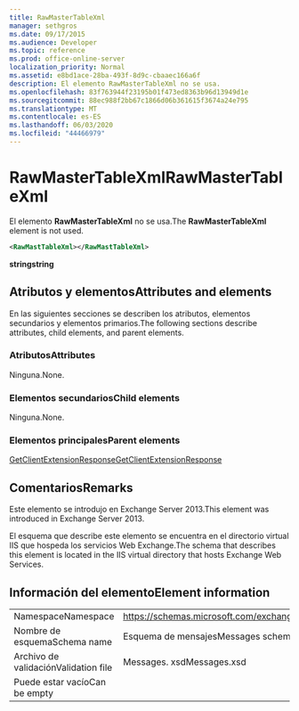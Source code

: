 ```yaml
---
title: RawMasterTableXml
manager: sethgros
ms.date: 09/17/2015
ms.audience: Developer
ms.topic: reference
ms.prod: office-online-server
localization_priority: Normal
ms.assetid: e8bd1ace-28ba-493f-8d9c-cbaaec166a6f
description: El elemento RawMasterTableXml no se usa.
ms.openlocfilehash: 83f763944f23195b01f473ed8363b96d13949d1e
ms.sourcegitcommit: 88ec988f2bb67c1866d06b361615f3674a24e795
ms.translationtype: MT
ms.contentlocale: es-ES
ms.lasthandoff: 06/03/2020
ms.locfileid: "44466979"
---
```

# <a name="rawmastertablexml"></a><span data-ttu-id="fb7e4-103">RawMasterTableXml</span><span class="sxs-lookup"><span data-stu-id="fb7e4-103">RawMasterTableXml</span></span>

<span data-ttu-id="fb7e4-104">El elemento **RawMasterTableXml** no se usa.</span><span class="sxs-lookup"><span data-stu-id="fb7e4-104">The **RawMasterTableXml** element is not used.</span></span> 
  
```XML
<RawMastTableXml></RawMastTableXml>
```

 <span data-ttu-id="fb7e4-105">**string**</span><span class="sxs-lookup"><span data-stu-id="fb7e4-105">**string**</span></span>
## <a name="attributes-and-elements"></a><span data-ttu-id="fb7e4-106">Atributos y elementos</span><span class="sxs-lookup"><span data-stu-id="fb7e4-106">Attributes and elements</span></span>

<span data-ttu-id="fb7e4-107">En las siguientes secciones se describen los atributos, elementos secundarios y elementos primarios.</span><span class="sxs-lookup"><span data-stu-id="fb7e4-107">The following sections describe attributes, child elements, and parent elements.</span></span>
  
### <a name="attributes"></a><span data-ttu-id="fb7e4-108">Atributos</span><span class="sxs-lookup"><span data-stu-id="fb7e4-108">Attributes</span></span>

<span data-ttu-id="fb7e4-109">Ninguna.</span><span class="sxs-lookup"><span data-stu-id="fb7e4-109">None.</span></span>
  
### <a name="child-elements"></a><span data-ttu-id="fb7e4-110">Elementos secundarios</span><span class="sxs-lookup"><span data-stu-id="fb7e4-110">Child elements</span></span>

<span data-ttu-id="fb7e4-111">Ninguna.</span><span class="sxs-lookup"><span data-stu-id="fb7e4-111">None.</span></span>
  
### <a name="parent-elements"></a><span data-ttu-id="fb7e4-112">Elementos principales</span><span class="sxs-lookup"><span data-stu-id="fb7e4-112">Parent elements</span></span>

[<span data-ttu-id="fb7e4-113">GetClientExtensionResponse</span><span class="sxs-lookup"><span data-stu-id="fb7e4-113">GetClientExtensionResponse</span></span>](getclientextensionresponse.md)
  
## <a name="remarks"></a><span data-ttu-id="fb7e4-114">Comentarios</span><span class="sxs-lookup"><span data-stu-id="fb7e4-114">Remarks</span></span>

<span data-ttu-id="fb7e4-115">Este elemento se introdujo en Exchange Server 2013.</span><span class="sxs-lookup"><span data-stu-id="fb7e4-115">This element was introduced in Exchange Server 2013.</span></span>
  
<span data-ttu-id="fb7e4-116">El esquema que describe este elemento se encuentra en el directorio virtual IIS que hospeda los servicios Web Exchange.</span><span class="sxs-lookup"><span data-stu-id="fb7e4-116">The schema that describes this element is located in the IIS virtual directory that hosts Exchange Web Services.</span></span>
  
## <a name="element-information"></a><span data-ttu-id="fb7e4-117">Información del elemento</span><span class="sxs-lookup"><span data-stu-id="fb7e4-117">Element information</span></span>

|||
|:-----|:-----|
|<span data-ttu-id="fb7e4-118">Namespace</span><span class="sxs-lookup"><span data-stu-id="fb7e4-118">Namespace</span></span>  <br/> |https://schemas.microsoft.com/exchange/services/2006/messages  <br/> |
|<span data-ttu-id="fb7e4-119">Nombre de esquema</span><span class="sxs-lookup"><span data-stu-id="fb7e4-119">Schema name</span></span>  <br/> |<span data-ttu-id="fb7e4-120">Esquema de mensajes</span><span class="sxs-lookup"><span data-stu-id="fb7e4-120">Messages schema</span></span>  <br/> |
|<span data-ttu-id="fb7e4-121">Archivo de validación</span><span class="sxs-lookup"><span data-stu-id="fb7e4-121">Validation file</span></span>  <br/> |<span data-ttu-id="fb7e4-122">Messages. xsd</span><span class="sxs-lookup"><span data-stu-id="fb7e4-122">Messages.xsd</span></span>  <br/> |
|<span data-ttu-id="fb7e4-123">Puede estar vacío</span><span class="sxs-lookup"><span data-stu-id="fb7e4-123">Can be empty</span></span>  <br/> ||
   

